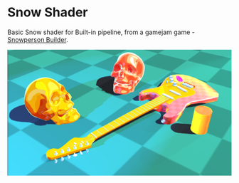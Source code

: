 # Snow Shader

 Basic Snow shader for Built-in pipeline, from a gamejam game - [Snowperson Builder](https://przekop.itch.io/snowman-builder).
 <p align="center">
  <img src="https://github.com/MPrzekop/Gradient-based-stylized-shader/blob/images/Images/models.png" height="50%" title="Image with guitar and can">
</p>
